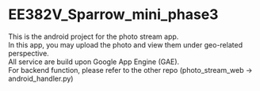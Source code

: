 # EE382V_Sparrow_mini_phase3

This is the android project for the photo stream app.  
In this app, you may upload the photo and view them under geo-related perspective.  
All service are build upon Google App Engine (GAE).  
For backend function, please refer to the other repo (photo_stream_web -> android_handler.py)  

